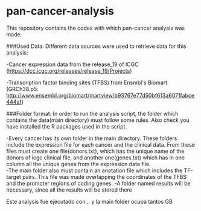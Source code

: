# pan-cancer-analysis
This repository contains the codes with which pan-cancer analysis was made.

###Used Data:
Different data sources were used to retrieve data for this analysis:

 -Cancer expression data from the release_19 of ICGC (https://dcc.icgc.org/releases/release_19/Projects) 
 
 -Transcription factor binding sites (TFBS) from Ensmbl's Biomart (GRCh38.p5: http://www.ensembl.org/biomart/martview/b93767e77d50bf613a6071fabce444af)

###Folder format:
In order to run the analysis script, the folder which contains the data(main directory) must follow some rules. Also check you have installed the R packages used in the script.

 -Every cancer has its own folder in the main directory. These folders include the expression file for each cancer and the clinical data. From these files must create one file(donors.txt), which has the unique name of the donors of icgc clinical file, and another one(genes.txt) which has in one column all the unique genes from the expression data file.  
 -The main folder also must contain an anotation file which includes the TF-target pairs. This file was made overlapping the coordinates of the TFBS and the promoter regions of coding genes.
 -A folder named results will be necessary, since all the results will be stored there

Este analysis fue ejecutado con... y la main folder ocupa tantos GB
